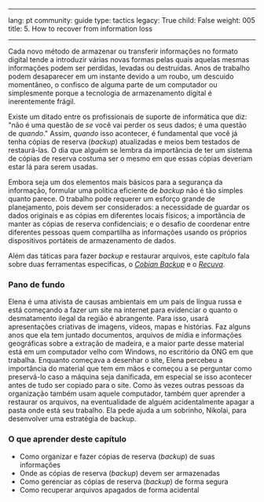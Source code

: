 

---

lang: pt
community: guide
type: tactics
legacy: True
child: False
weight: 005
title: 5. How to recover from information loss

---

Cada novo método de armazenar ou transferir informações no formato digital tende a introduzir várias novas formas pelas quais aquelas mesmas informações podem ser perdidas, levadas ou destruídas. Anos de trabalho podem desaparecer em um instante devido a um roubo, um descuido momentâneo, o confisco de alguma parte de um computador ou simplesmente porque a tecnologia de armazenamento digital é inerentemente frágil.

Existe um ditado entre os profissionais de suporte de informática que diz: &quot;não é uma questão de *se* você vai perder os seus dados; é uma questão de *quando*.&quot; Assim, *quando* isso acontecer, é fundamental que você já tenha cópias de reserva (*backup*) atualizadas e meios bem testados de restaurá-las. O dia que alguém se lembra da importância de ter um sistema de cópias de reserva costuma ser o mesmo em que essas cópias deveriam estar lá para serem usadas.

Embora seja um dos elementos mais básicos para a segurança da informação, formular uma política eficiente de *backup* não é tão simples quanto parece. O trabalho pode requerer um esforço grande de planejamento, pois devem ser considerados: a necessidade de guardar os dados originais e as cópias em diferentes locais físicos; a importância de manter as cópias de reserva confidenciais; e o desafio de coordenar entre diferentes pessoas quem compartilha as informações usando os próprios dispositivos portáteis de armazenamento de dados.

Além das táticas para fazer *backup* e restaurar arquivos, este capítulo fala sobre duas ferramentas específicas, o [*Cobian Backup*](/pt/glossary#Cobian_Backup) e o [*Recuva*](/pt/glossary#Recuva). 

### Pano de fundo ###
<div class="background" markdown="1">
Elena é uma ativista de causas ambientais em um país de língua russa e está começando a fazer um site na internet para evidenciar o quanto o desmatamento ilegal da região é abrangente. Para isso, usará apresentações criativas de imagens, vídeos, mapas e histórias. Faz alguns anos que ela tem juntado documentos, arquivos de mídia e informações geográficas sobre a extração de madeira, e a maior parte desse material está em um computador velho com Windows, no escritório da ONG em que trabalha. Enquanto começava a desenhar o site, Elena percebeu a importância do material que tem em mãos e começou a se perguntar como preservá-lo caso a máquina seja danificada, em especial se isso acontecer antes de tudo ser copiado para o site. Como às vezes outras pessoas da organização também usam aquele computador, também quer aprender a restaurar os arquivos, na eventualidade de alguém acidentalmente apagar a pasta onde está seu trabalho. Ela pede ajuda a um sobrinho, Nikolai, para desenvolver uma estratégia de backup.
</div>

### O que aprender deste capítulo ###

  * Como organizar e fazer cópias de reserva (*backup*) de suas informações
  * Onde as cópias de reserva (*backup*) devem ser armazenadas
  * Como gerenciar as cópias de reserva (*backup*) de forma segura
  * Como recuperar arquivos apagados de forma acidental

